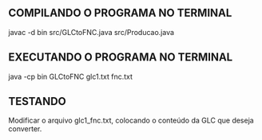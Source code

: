 ## COMPILANDO O PROGRAMA NO TERMINAL

javac -d bin src/GLCtoFNC.java src/Producao.java

## EXECUTANDO O PROGRAMA NO TERMINAL

java -cp bin GLCtoFNC glc1.txt fnc.txt

## TESTANDO

Modificar o arquivo glc1_fnc.txt, colocando o conteúdo da GLC que deseja converter.
